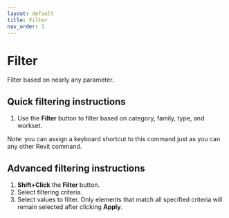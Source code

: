 ```yaml
---
layout: default
title: Filter
nav_order: 1 
---
```


# Filter
Filter based on nearly any parameter.

## Quick filtering instructions
1. Use the **Filter** button to filter based on category, family, type, and 
workset.

Note: you can assign a keyboard shortcut to this command just as you can any 
other Revit command.

## Advanced filtering instructions
1. **Shift+Click** the **Filter** button.
2. Select filtering criteria.
3. Select values to filter. Only elements that match all specified criteria 
will remain selected after clicking **Apply**.